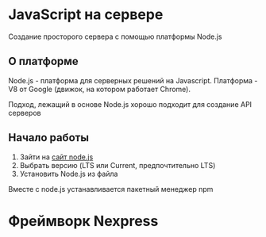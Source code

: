 # JavaScript на сервере

Создание просторого сервера с помощью платформы Node.js

## О платформе

Node.js - платформа для серверных решений на Javascript. Платформа - V8 от Google (движок, на котором работает Chrome).

Подход, лежащий в основе Node.js хорошо подходит для создание API серверов

## Начало работы

1. Зайти на [сайт node.js](https://nodejs.org)
2. Выбрать версию (LTS или Current, предпочтительно LTS)
3. Установить Node.js из файла
   
Вместе с node.js устанавливается пакетный менеджер npm

# Фреймворк Nexpress



